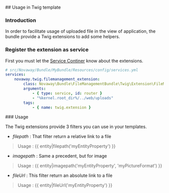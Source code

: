 ## Usage in Twig template

### Introduction

In order to facilitate usage of uploaded file in the view of application, the bundle provide a Twig extensions to add
some helpers.

### Register the extension as service

First you must let the [Service Continer](http://symfony.com/doc/current/cookbook/templating/twig_extension.html#register-an-extension-as-a-service)
know about the extensions.

``` yaml
# src/Novaway/Bundle/MyBundle/Resources/config/services.yml
services:
    novaway.twig.filemanagement_extension:
        class: Novaway\Bundle\FileManagementBundle\Twig\Extension\FileManagementExtension
        arguments:
            - { type: service, id: router }
            - "%kernel.root_dir%/../web/uploads"
        tags:
            - { name: twig.extension }
```

### Usage

The Twig extensions provide 3 filters you can use in your templates.

* *filepath* : That filter return a relative link to a file
> Usage : {{ entity|filepath('myEntityProperty') }}
* *imagepath* : Same a precedent, but for image
> Usage : {{ entity|imagepath('myEntityProperty', 'myPictureFormat') }}
* *fileUrl* : This filter return an absolute link to a file
> Usage : {{ entity|fileUrl('myEntityProperty') }}
